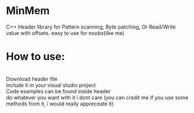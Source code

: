 # MinMem
C++ Header library for Pattern scanning, Byte patching, Or Read/Write value with offsets. easy to use for noobs(like me)
<h1>How to use:</h1>
<br/>Download header file
<br/>Include it in your visual studio project
<br/>Code examples can be found inside header
<br/>do whatever you want with it i dont care (you can credit me if you use some methods from it, i would really appreceate it)
